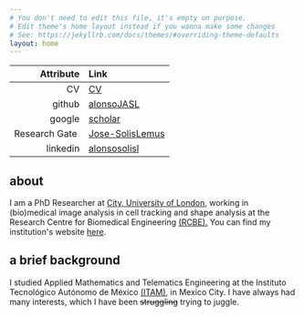 ```yaml
---
# You don't need to edit this file, it's empty on purpose.
# Edit theme's home layout instead if you wanna make some changes
# See: https://jekyllrb.com/docs/themes/#overriding-theme-defaults
layout: home
---
```


| Attribute | Link |
|---------:|:-----------|
| CV | [CV](./images/mycv.pdf) |  
|github | [alonsoJASL](https://github.com/alonsoJASL) |
| google | [scholar](https://scholar.google.co.uk/citations?user=2_095cQAAAAJ&hl=en) |
| Research Gate | [Jose-SolisLemus](https://www.researchgate.net/profile/Jose_Solis-Lemus) | 
| linkedin | [alonsosolisl](www.linkedin.com/in/alonsosolislemus) |

## about
I am a PhD Researcher at [City, University of London](https://city.ac.uk),
working in (bio)medical image analysis in cell tracking and shape analysis
at the Research Centre for Biomedical Engineering
[(RCBE).](https://www.city.ac.uk/biomedical-engineering-research-centre)
You can find my institution's website [here](https://goo.gl/yVQBfX).


## a brief background
I studied Applied Mathematics and Telematics Engineering at the
Instituto Tecnológico Autónomo de México [(ITAM)](www.itam.mx), in
Mexico City. I have always had many interests, which I have been
~~struggling~~ trying to juggle.

